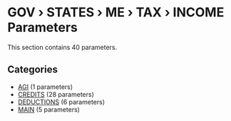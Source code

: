 # GOV › STATES › ME › TAX › INCOME Parameters

This section contains 40 parameters.

## Categories

- [AGI](agi/index.md) (1 parameters)
- [CREDITS](credits/index.md) (28 parameters)
- [DEDUCTIONS](deductions/index.md) (6 parameters)
- [MAIN](main/index.md) (5 parameters)
